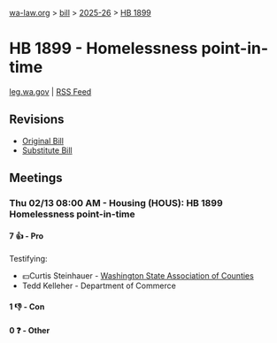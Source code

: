 [wa-law.org](/) > [bill](/bill/) > [2025-26](/bill/2025-26/) > [HB 1899](/bill/2025-26/hb/1899/)

# HB 1899 - Homelessness point-in-time
[leg.wa.gov](https://app.leg.wa.gov/billsummary?BillNumber=1899&Year=2025&Initiative=false) | [RSS Feed](./rss.xml)

## Revisions
* [Original Bill](1/)
* [Substitute Bill](S/)

## Meetings
### Thu 02/13 08:00 AM - Housing (HOUS): HB 1899 Homelessness point-in-time
#### 7 👍 - Pro
Testifying:
* 💵Curtis Steinhauer - [Washington State Association of Counties](/org/washington_state_association_of_counties/)
* Tedd Kelleher - Department of Commerce

#### 1 👎 - Con

#### 0 ❓ - Other
